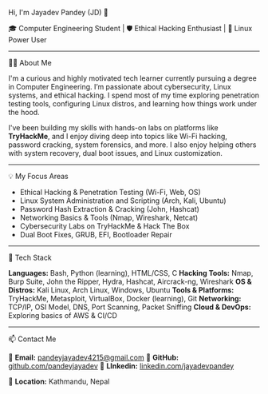  Hi, I'm Jayadev Pandey (JD) 👋

🎓 Computer Engineering Student | 🛡️ Ethical Hacking Enthusiast | 🐧 Linux Power User

-------------------------------------------------------------------------------------------------------------------  

👨‍💻 About Me

I'm a curious and highly motivated tech learner currently pursuing a degree in Computer Engineering. I’m passionate about cybersecurity, Linux systems, and ethical hacking. I spend most of my time exploring penetration testing tools, configuring Linux distros, and learning how things work under the hood.

I've been building my skills with hands-on labs on platforms like **TryHackMe**, and I enjoy diving deep into topics like Wi-Fi hacking, password cracking, system forensics, and more. I also enjoy helping others with system recovery, dual boot issues, and Linux customization.


------------------------------------------------------------------------------------------------------------------- 

💡 My Focus Areas

* Ethical Hacking & Penetration Testing (Wi-Fi, Web, OS)
* Linux System Administration and Scripting (Arch, Kali, Ubuntu)
* Password Hash Extraction & Cracking (John, Hashcat)
* Networking Basics & Tools (Nmap, Wireshark, Netcat)
* Cybersecurity Labs on TryHackMe & Hack The Box
* Dual Boot Fixes, GRUB, EFI, Bootloader Repair


------------------------------------------------------------------------------------------------------------------- 

🧰 Tech Stack

**Languages:**      Bash, Python (learning), HTML/CSS, C
**Hacking Tools:**  Nmap, Burp Suite, John the Ripper, Hydra, Hashcat, Aircrack-ng, Wireshark
**OS & Distros:**   Kali Linux, Arch Linux, Windows, Ubuntu
**Tools & Platforms:** TryHackMe, Metasploit, VirtualBox, Docker (learning), Git
**Networking:**     TCP/IP, OSI Model, DNS, Port Scanning, Packet Sniffing
**Cloud & DevOps:** Exploring basics of AWS & CI/CD


------------------------------------------------------------------------------------------------------------------- 

📫 Contact Me

📧 **Email:** [pandeyjayadev4215@gmail.com](mailto:pandeyjayadev4215@gmail.com)
🔗 **GitHub:** [github.com/pandeyjayadev](https://github.com/pandeyjayadev)
🔗 **LInkedin:** [linkedin.com/jayadevpandey](https://www.linkedin.com/in/jayadevpandey/)

📍 **Location:** Kathmandu, Nepal
